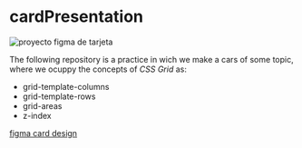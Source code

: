 # cardPresentation

![proyecto figma de tarjeta](https://i.imgur.com/WtbT8J0.jpg)

The following repository is a practice in wich we make a cars of some topic, where we ocuppy the concepts of *CSS Grid* as:

* grid-template-columns
* grid-template-rows
* grid-areas
* z-index

[figma card design](https://www.figma.com/file/Qr39ZkJtLsjGhZ95CVlnsw/Untitled?node-id=0%3A1)
